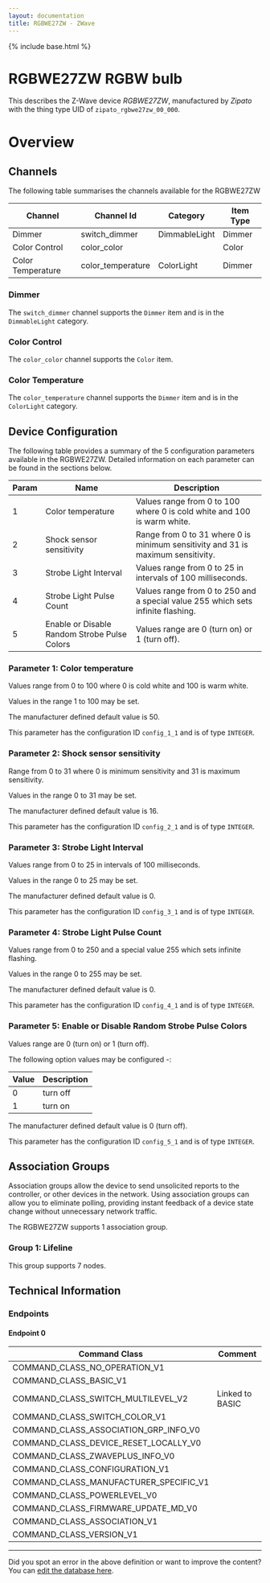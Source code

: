```yaml
---
layout: documentation
title: RGBWE27ZW - ZWave
---
```


{% include base.html %}

# RGBWE27ZW RGBW bulb
This describes the Z-Wave device *RGBWE27ZW*, manufactured by *Zipato* with the thing type UID of ```zipato_rgbwe27zw_00_000```.

# Overview


## Channels

The following table summarises the channels available for the RGBWE27ZW

| Channel | Channel Id | Category | Item Type |
|---------|------------|----------|-----------|
| Dimmer | switch_dimmer | DimmableLight | Dimmer | 
| Color Control | color_color |  | Color | 
| Color Temperature | color_temperature | ColorLight | Dimmer | 

### Dimmer

The ```switch_dimmer``` channel supports the ```Dimmer``` item and is in the ```DimmableLight``` category.

### Color Control

The ```color_color``` channel supports the ```Color``` item.

### Color Temperature

The ```color_temperature``` channel supports the ```Dimmer``` item and is in the ```ColorLight``` category.



## Device Configuration

The following table provides a summary of the 5 configuration parameters available in the RGBWE27ZW.
Detailed information on each parameter can be found in the sections below.

| Param | Name  | Description |
|-------|-------|-------------|
| 1 | Color temperature | Values range from 0 to 100 where 0 is cold white and 100 is warm white. |
| 2 | Shock sensor sensitivity | Range from 0 to 31 where 0 is minimum sensitivity and 31 is maximum sensitivity. |
| 3 | Strobe Light Interval | Values range from 0 to 25 in intervals of 100 milliseconds. |
| 4 | Strobe Light Pulse Count | Values range from 0 to 250 and a special value 255 which sets infinite flashing. |
| 5 | Enable or Disable Random Strobe Pulse Colors | Values range are 0 (turn on) or 1 (turn off). |

### Parameter 1: Color temperature

Values range from 0 to 100 where 0 is cold white and 100 is warm white.

Values in the range 1 to 100 may be set.

The manufacturer defined default value is 50.

This parameter has the configuration ID ```config_1_1``` and is of type ```INTEGER```.


### Parameter 2: Shock sensor sensitivity

Range from 0 to 31 where 0 is minimum sensitivity and 31 is maximum sensitivity.

Values in the range 0 to 31 may be set.

The manufacturer defined default value is 16.

This parameter has the configuration ID ```config_2_1``` and is of type ```INTEGER```.


### Parameter 3: Strobe Light Interval

Values range from 0 to 25 in intervals of 100 milliseconds.

Values in the range 0 to 25 may be set.

The manufacturer defined default value is 0.

This parameter has the configuration ID ```config_3_1``` and is of type ```INTEGER```.


### Parameter 4: Strobe Light Pulse Count

Values range from 0 to 250 and a special value 255 which sets infinite flashing.

Values in the range 0 to 255 may be set.

The manufacturer defined default value is 0.

This parameter has the configuration ID ```config_4_1``` and is of type ```INTEGER```.


### Parameter 5: Enable or Disable Random Strobe Pulse Colors

Values range are 0 (turn on) or 1 (turn off).

The following option values may be configured -:

| Value  | Description |
|--------|-------------|
| 0 | turn off |
| 1 | turn on |

The manufacturer defined default value is 0 (turn off).

This parameter has the configuration ID ```config_5_1``` and is of type ```INTEGER```.


## Association Groups

Association groups allow the device to send unsolicited reports to the controller, or other devices in the network. Using association groups can allow you to eliminate polling, providing instant feedback of a device state change without unnecessary network traffic.

The RGBWE27ZW supports 1 association group.

### Group 1: Lifeline


This group supports 7 nodes.

## Technical Information

### Endpoints

#### Endpoint 0

| Command Class | Comment |
|---------------|---------|
| COMMAND_CLASS_NO_OPERATION_V1| |
| COMMAND_CLASS_BASIC_V1| |
| COMMAND_CLASS_SWITCH_MULTILEVEL_V2| Linked to BASIC|
| COMMAND_CLASS_SWITCH_COLOR_V1| |
| COMMAND_CLASS_ASSOCIATION_GRP_INFO_V0| |
| COMMAND_CLASS_DEVICE_RESET_LOCALLY_V0| |
| COMMAND_CLASS_ZWAVEPLUS_INFO_V0| |
| COMMAND_CLASS_CONFIGURATION_V1| |
| COMMAND_CLASS_MANUFACTURER_SPECIFIC_V1| |
| COMMAND_CLASS_POWERLEVEL_V0| |
| COMMAND_CLASS_FIRMWARE_UPDATE_MD_V0| |
| COMMAND_CLASS_ASSOCIATION_V1| |
| COMMAND_CLASS_VERSION_V1| |

---

Did you spot an error in the above definition or want to improve the content?
You can [edit the database here](http://www.cd-jackson.com/index.php/zwave/zwave-device-database/zwave-device-list/devicesummary/237).
